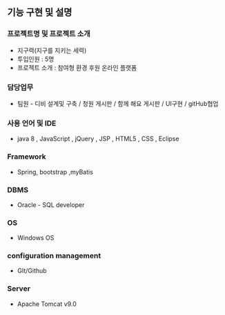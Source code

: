 ## 기능 구현 및 설명
### 프로젝트명 및 프로젝트 소개
+ 지구력(지구를 지키는 세력)
+ 투입인원 : 5명
+ 프로젝트 소개 : 참여형 환경 후원 온라인 플랫폼

### 담당업무
+ 팀원 - 디비 설계및 구축 / 청원 게시판 / 함께 해요 게시판 / UI구현 / gitHub협업

### 사용 언어 및 IDE
+ java 8 , JavaScript , jQuery , JSP , HTML5 , CSS , Eclipse

### Framework
+ Spring, bootstrap ,myBatis

### DBMS
+ Oracle - SQL developer

### OS
+ Windows OS

### configuration management
+ GIt/Github

### Server
+ Apache Tomcat v9.0

